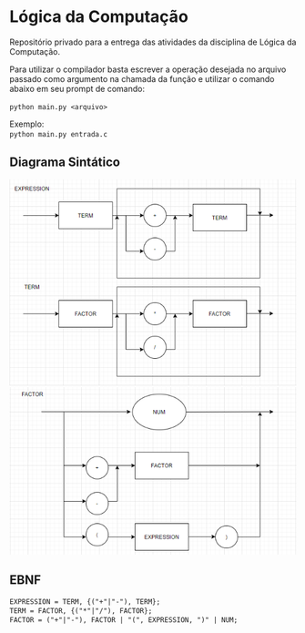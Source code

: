 # Lógica da Computação
Repositório privado para a entrega das atividades da disciplina de Lógica da Computação. 

Para utilizar o compilador basta escrever a operação desejada no arquivo passado como argumento na chamada da função e utilizar o comando abaixo em seu prompt de comando:<br>

`python main.py <arquivo>`

Exemplo:<br>
`python main.py entrada.c`


## Diagrama Sintático
<img src="Imagens/diagrama_term_expression.png">
<img src="Imagens/diagrama_factor.png">

## EBNF
```
EXPRESSION = TERM, {("+"|"-"), TERM};
TERM = FACTOR, {("*"|"/"), FACTOR};
FACTOR = ("+"|"-"), FACTOR | "(", EXPRESSION, ")" | NUM;
```
